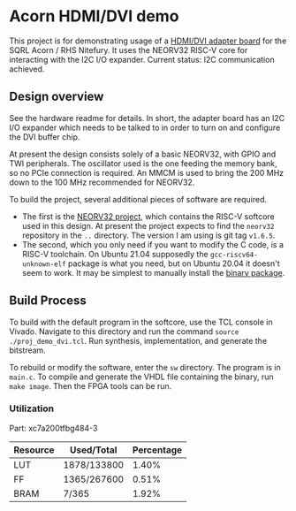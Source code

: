# Acorn HDMI/DVI demo

This project is for demonstrating usage of a [HDMI/DVI adapter board](https://github.com/mng2/AcornHDMI) 
for the SQRL Acorn / RHS Nitefury.
It uses the NEORV32 RISC-V core for interacting with the I2C I/O expander.
Current status: I2C communication achieved.

## Design overview

See the hardware readme for details. 
In short, the adapter board has an I2C I/O expander which needs to be talked to 
in order to turn on and configure the DVI buffer chip.

At present the design consists solely of a basic NEORV32,
with GPIO and TWI peripherals.
The oscillator used is the one feeding the memory bank, so no PCIe connection is required.
An MMCM is used to bring the 200 MHz down to the 100 MHz recommended for NEORV32.

To build the project, several additional pieces of software are required.
* The first is the [NEORV32 project](https://github.com/stnolting/neorv32), 
which contains the RISC-V softcore used in this design.
At present the project expects to find the `neorv32` repository in the `..` directory.
The version I am using is git tag `v1.6.5`.
* The second, which you only need if you want to modify the C code, is a
RISC-V toolchain. On Ubuntu 21.04 supposedly the `gcc-riscv64-unknown-elf` package
is what you need, but on Ubuntu 20.04 it doesn't seem to work.
It may be simplest to manually install the [binary package](https://github.com/stnolting/riscv-gcc-prebuilt).

## Build Process
To build with the default program in the softcore,
use the TCL console in Vivado. 
Navigate to this directory and run the command `source ./proj_demo_dvi.tcl`.
Run synthesis, implementation, and generate the bitstream.

To rebuild or modify the software, enter the `sw` directory.
The program is in `main.c`.
To compile and generate the VHDL file containing the binary, run `make image`.
Then the FPGA tools can be run.

### Utilization
Part: xc7a200tfbg484-3

Resource | Used/Total | Percentage
--- | --- | ---
LUT | 1878/133800 | 1.40%
FF | 1365/267600 | 0.51%
BRAM | 7/365 | 1.92%
